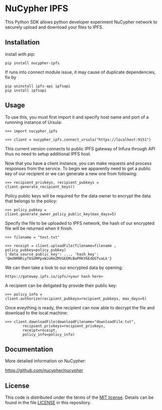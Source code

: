 # NuCypher IPFS

This Python SDK allows python developer experiment NuCypher network to securely upload and download your files to IPFS.

## Installation

install with pip:
```
pip install nucypher-ipfs 
```
If runs into connect module issue, it may cause of duplicate dependencies, fix by
```
pip uninstall ipfs-api ipfsapi
pip install ipfsapi
```

## Usage

To use this, you must first import it and specify host name and port of a runnning instance of Ursula:

```
>>> import nucypher_ipfs

>>> client = nucypher_ipfs.connect_ursula("https://localhost:9151")
```

This current version connects to public IPFS gateway of Infura through API thus no need to setup additional IPFS host.

Now that you have a client instance, you can make requests and process responses from the service. To begin we apparently need to get a public key of our recipient or we can generate a new one from following:

```
>>> recipient_privkeys, recipient_pubkeys = client.generate_recipient_keys()
```

Policy public keys will be required for the data owner to encrypt the data that belongs to the policy:
```
>>> policy_pubkey = client.generate_owner_policy_public_key(max_days=5)
```

Specify the file to be uploaded to IPFS network, the hash of our encrypted file will be returned when it finish. 

```
>>> filename = "test.txt"

>>> receipt = client.uploadFile(filename=filename , policy_pubkey=policy_pubkey)
{'data_source_public_key': ..., 'hash_key': 'Qmd9RNRiyT6SUMPpxWJoRmZMVGEEMcBaPRKY6EdUGTvaLk'}
```

We can then take a look to our encrypted data by opening:

```
https://gateway.ipfs.io/ipfs/<your hash here>
```

A recipient can be deligated by provide their public key:

```
>>> policy_info = client.authorize(recipient_pubkeys=recipient_pubkeys, max_days=5)
```

Once eveything is ready, the recipient can now able to decrypt the file and download to the local machine:

```
>>> client.downloadFile(downloadFilename="downloadFile.txt",
        recipient_privkeys=recipient_privkeys, 
        receipt=receipt, 
        policy_info=policy_info)
```

## Documentation

More detailed information on NuCypher:

https://github.com/nucypher/nucypher


## License

This code is distributed under the terms of the [MIT license](https://opensource.org/licenses/MIT).  Details can be found in the file
[LICENSE](LICENSE) in this repository.

